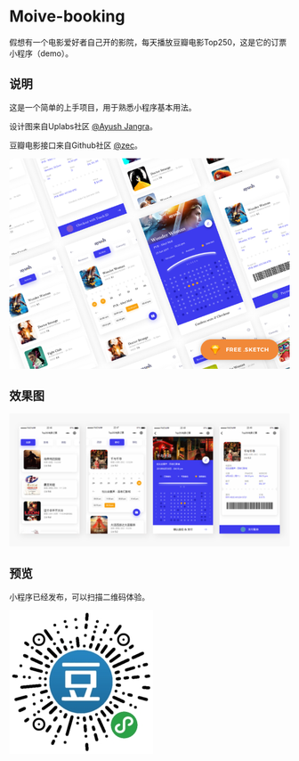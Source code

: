 # Moive-booking
假想有一个电影爱好者自己开的影院，每天播放豆瓣电影Top250，这是它的订票小程序（demo）。


## 说明

这是一个简单的上手项目，用于熟悉小程序基本用法。

设计图来自Uplabs社区 [@Ayush Jangra](https://www.uplabs.com/ayushjangra)。

豆瓣电影接口来自Github社区 [@zec](https://github.com/zce)。

<img src="https://github.com/jokersandwich/Moive-booking/blob/master/image/readme/preview.png" width="560">

## 效果图

<img src="https://github.com/jokersandwich/Moive-booking/blob/master/image/readme/rendering.png" width="800">

## 预览

小程序已经发布，可以扫描二维码体验。

<img src="https://github.com/jokersandwich/Moive-booking/blob/master/image/readme/qrcode.jpg">
